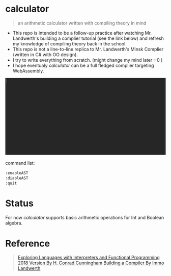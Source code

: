 # calculator

> an arithmetic calculator written with compiling theory in mind

- This repo is intended to be a follow-up practice after watching Mr. Landwerth's building a complier tutorial (see the link below) and  refresh my knowledge of compiling theory back in the school.
- This repo is not a line-to-line replica to Mr. Landwerth's Minsk Complier (written in C# with OO design).
- I try to write everything from scratch. (might change my mind later :-0 )
- I hope eventualy *calculator* can be a full fledged complier targeting WebAssembly. 

![demo](./img/demo.gif)

command list:

```
:enableAST
:diableAST
:quit
```

# Status

For now *calculator* supports basic arithmetic operations for Int and Boolean algebra.

# Reference

> [Exploring Languages with Interpreters and Functional Programming 2018 Version By H. Conrad Cunningham](https://john.cs.olemiss.edu/~hcc/csci450/ELIFP/)
> [Building a Compiler By Immo Landwerth](https://www.youtube.com/playlist?list=PLRAdsfhKI4OWNOSfS7EUu5GRAVmze1t2y)

